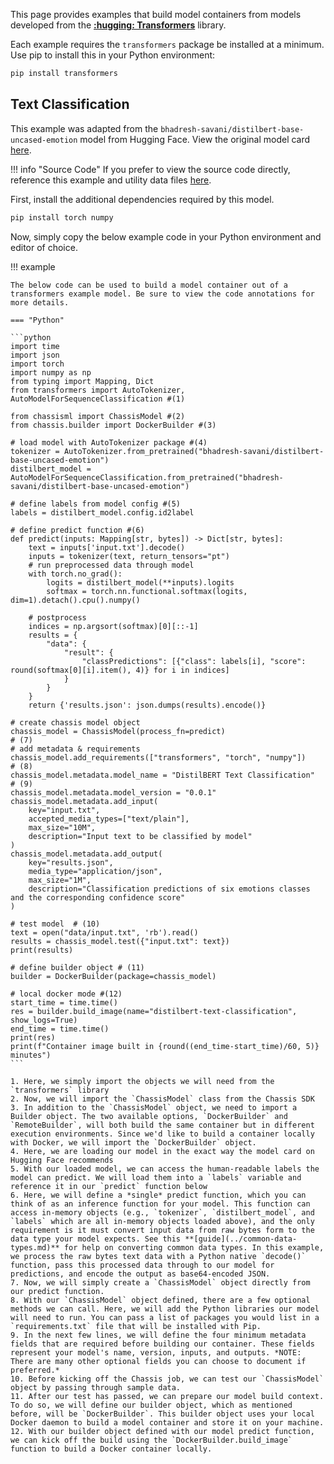 
This page provides examples that build model containers from models developed from the **[:hugging: Transformers](https://huggingface.co/docs/transformers/index)** library.

Each example requires the `transformers` package be installed at a minimum. Use pip to install this in your Python environment:

```bash
pip install transformers
```

<!-- !!! tip "GPU Recommended"
    Like most computer vision-based and Generative AI-based models, fast performance is heavily dependent on available hardware resources. For a smoother experience, it is highly recommended that you only follow these examples if you have access to a GPU.  -->


## Text Classification

This example was adapted from the `bhadresh-savani/distilbert-base-uncased-emotion` model from Hugging Face. View the original model card [here](https://huggingface.co/bhadresh-savani/distilbert-base-uncased-emotion).


!!! info "Source Code"
    If you prefer to view the source code directly, reference this example and utility data files [here](https://github.com/modzy/chassis/blob/main/examples/transformers/distilbert_text_classification.py).

First, install the additional dependencies required by this model.

```bash
pip install torch numpy
```

Now, simply copy the below example code in your Python environment and editor of choice. 

!!! example

    The below code can be used to build a model container out of a transformers example model. Be sure to view the code annotations for more details.

    === "Python"

    ```python
    import time
    import json
    import torch
    import numpy as np
    from typing import Mapping, Dict
    from transformers import AutoTokenizer, AutoModelForSequenceClassification #(1)

    from chassisml import ChassisModel #(2)
    from chassis.builder import DockerBuilder #(3)

    # load model with AutoTokenizer package #(4)
    tokenizer = AutoTokenizer.from_pretrained("bhadresh-savani/distilbert-base-uncased-emotion")
    distilbert_model = AutoModelForSequenceClassification.from_pretrained("bhadresh-savani/distilbert-base-uncased-emotion")

    # define labels from model config #(5)
    labels = distilbert_model.config.id2label

    # define predict function #(6)
    def predict(inputs: Mapping[str, bytes]) -> Dict[str, bytes]:
        text = inputs['input.txt'].decode()
        inputs = tokenizer(text, return_tensors="pt")
        # run preprocessed data through model
        with torch.no_grad():
            logits = distilbert_model(**inputs).logits
            softmax = torch.nn.functional.softmax(logits, dim=1).detach().cpu().numpy()
            
        # postprocess 
        indices = np.argsort(softmax)[0][::-1]
        results = {
            "data": {
                "result": {
                    "classPredictions": [{"class": labels[i], "score": round(softmax[0][i].item(), 4)} for i in indices]
                }
            }
        }        
        return {'results.json': json.dumps(results).encode()}

    # create chassis model object
    chassis_model = ChassisModel(process_fn=predict)                       # (7)
    # add metadata & requirements
    chassis_model.add_requirements(["transformers", "torch", "numpy"])     # (8)
    chassis_model.metadata.model_name = "DistilBERT Text Classification"   # (9)
    chassis_model.metadata.model_version = "0.0.1"
    chassis_model.metadata.add_input(                                                                    
        key="input.txt",
        accepted_media_types=["text/plain"],
        max_size="10M",
        description="Input text to be classified by model"
    )
    chassis_model.metadata.add_output(
        key="results.json",
        media_type="application/json",
        max_size="1M",
        description="Classification predictions of six emotions classes and the corresponding confidence score"
    )

    # test model  # (10)
    text = open("data/input.txt", 'rb').read()
    results = chassis_model.test({"input.txt": text})
    print(results)

    # define builder object # (11)
    builder = DockerBuilder(package=chassis_model)    

    # local docker mode #(12)
    start_time = time.time()
    res = builder.build_image(name="distilbert-text-classification", show_logs=True)
    end_time = time.time()
    print(res)
    print(f"Container image built in {round((end_time-start_time)/60, 5)} minutes")
    ```

    1. Here, we simply import the objects we will need from the `transformers` library
    2. Now, we will import the `ChassisModel` class from the Chassis SDK    
    3. In addition to the `ChassisModel` object, we need to import a Builder object. The two available options, `DockerBuilder` and `RemoteBuilder`, will both build the same container but in different execution environments. Since we'd like to build a container locally with Docker, we will import the `DockerBuilder` object.     
    4. Here, we are loading our model in the exact way the model card on Hugging Face recommends
    5. With our loaded model, we can access the human-readable labels the model can predict. We will load them into a `labels` variable and reference it in our `predict` function below
    6. Here, we will define a *single* predict function, which you can think of as an inference function for your model. This function can access in-memory objects (e.g., `tokenizer`, `distilbert_model`, and `labels` which are all in-memory objects loaded above), and the only requirement is it must convert input data from raw bytes form to the data type your model expects. See this **[guide](../common-data-types.md)** for help on converting common data types. In this example, we process the raw bytes text data with a Python native `decode()` function, pass this processed data through to our model for predictions, and encode the output as base64-encoded JSON.  
    7. Now, we will simply create a `ChassisModel` object directly from our predict function.
    8. With our `ChassisModel` object defined, there are a few optional methods we can call. Here, we will add the Python libraries our model will need to run. You can pass a list of packages you would list in a `requirements.txt` file that will be installed with Pip.
    9. In the next few lines, we will define the four minimum metadata fields that are required before building our container. These fields represent your model's name, version, inputs, and outputs. *NOTE: There are many other optional fields you can choose to document if preferred.* 
    10. Before kicking off the Chassis job, we can test our `ChassisModel` object by passing through sample data.
    11. After our test has passed, we can prepare our model build context. To do so, we will define our builder object, which as mentioned before, will be `DockerBuilder`. This builder object uses your local Docker daemon to build a model container and store it on your machine.
    12. With our builder object defined with our model predict function, we can kick off the build using the `DockerBuilder.build_image` function to build a Docker container locally.
